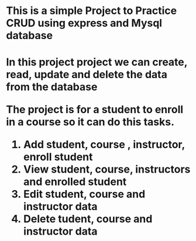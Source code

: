 <h1> This is a simple Project  to Practice CRUD using express and Mysql database <h1>

<p> In this project project we can create, read, update and delete the data from the database </p>

<p> The project is for a student to enroll in a course so it can do this tasks.</p>

1. Add student, course , instructor, enroll student
2. View student, course, instructors and enrolled student
3. Edit student, course and instructor data
4. Delete tudent, course and instructor data
